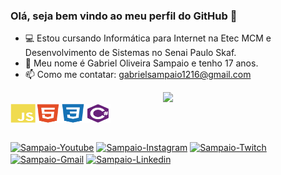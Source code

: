 ### Olá, seja bem vindo ao meu perfil do GitHub 👋

- 💻 Estou cursando Informática para Internet na Etec MCM e Desenvolvimento de Sistemas no Senai Paulo Skaf.
- 💬 Meu nome é Gabriel Oliveira Sampaio e tenho 17 anos.
- 📫 Como me contatar: gabrielsampaio1216@gmail.com

<div align="center">
  <a href="https://github.com/gsampaiowz">
  <img width="80%" src="https://github-readme-stats.vercel.app/api?username=gsampaiowz&show_icons=true&theme=midnight-purple&include_all_commits=true&count_private=true"/>
</div>
  
<div style="display: flex;"><br>
  <img align-self="center" alt="Sampaio-Js" height="30" width="40" src="https://raw.githubusercontent.com/devicons/devicon/master/icons/javascript/javascript-plain.svg">
  <img align="center" alt="Sampaio-HTML" height="30" width="40" src="https://raw.githubusercontent.com/devicons/devicon/master/icons/html5/html5-plain.svg">
  <img align="center" alt="Sampaio-CSS" height="30" width="40" src="https://raw.githubusercontent.com/devicons/devicon/master/icons/css3/css3-plain.svg">
  <img align="center" alt="Sampaio-CSharp" height="30" width="40" src="https://raw.githubusercontent.com/devicons/devicon/master/icons/csharp/csharp-plain.svg">
</div>
  
  ##
 
<div> 
  <a href="https://www.youtube.com/channel/UCddCB-LLnWqnrjgI4P_dBYA" target="_blank"><img align="center" alt="Sampaio-Youtube" height="30" width="40" src="https://raw.githubusercontent.com/gauravghongde/social-icons/master/SVG/Color/Youtube.svg" target="_blank"></a>
  <a href="https://www.instagram.com/gsampaiowz/?hl=pt-br" target="_blank"><img align="center" alt="Sampaio-Instagram" height="30" width="40" src="https://raw.githubusercontent.com/gauravghongde/social-icons/master/SVG/Color/Instagram.svg" target="_blank"></a>
 	<a href="https://www.twitch.tv/sampaiowz" target="_blank"><img align="center" alt="Sampaio-Twitch" height="30" width="40" src="https://raw.githubusercontent.com/gauravghongde/social-icons/master/SVG/Color/Twitch.svg" target="_blank"></a>
  <a href = "mailto:gabrielsampaio1216@gmail.com"><img align="center" alt="Sampaio-Gmail" height="30" width="40" src="https://raw.githubusercontent.com/gauravghongde/social-icons/master/SVG/Color/Gmail.svg" target="_blank"></a>
  <a href="https://www.linkedin.com/in/gsampaiowz/" target="_blank"><img align="center" alt="Sampaio-Linkedin" height="30" width="40" src="https://raw.githubusercontent.com/gauravghongde/social-icons/master/SVG/Color/LinkedIN.svg" target="_blank"></a> 
  
</div>
